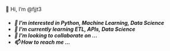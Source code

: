  👋 Hi, I’m @fjjt3 <h5 >
- 👀 I’m interested in **Python, Machine Learning, Data Science**
- 🌱 I’m currently learning _ETL, APIs, Data Science_
- 💞️ I’m looking to collaborate on ...
- 📫 How to reach me ...

<!---
fjjt3/fjjt3 is a ✨ special ✨ repository because its `README.md` (this file) appears on your GitHub profile.
You can click the Preview link to take a look at your changes.
--->
